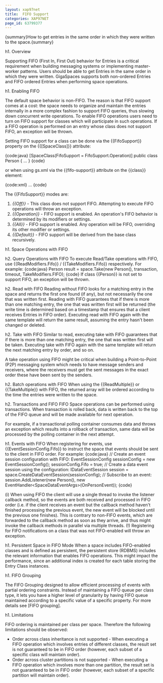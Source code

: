 ```yaml
---
layout: xap97net
title:  FIFO Support
categories: XAP97NET
page_id: 63799377
---
```


{summary}How to get entries in the same order in which they were written to the space.{summary}

h1. Overview

Supporting FIFO (First In, First Out) behavior for Entries is a critical requirement when building messaging systems or implementing master-worker patterns. Users should be able to get Entries in the same order in which they were written. GigaSpaces supports both non-ordered Entries and FIFO ordered Entries when performing space operations.

h1. Enabling FIFO

The default space behavior is non-FIFO. The reason is that FIFO support comes at a cost: the space needs to organize and maintain the entries internally in a more complex fashion to support FIFO queries, thus slowing down concurrent write operations. To enable FIFO operations users need to turn on FIFO support for classes which will participate in such operations. If a FIFO operation is performed on an entry whose class does not support FIFO, an exception will be thrown.

Setting FIFO support for a class can be done via the {{FifoSupport}} property on the {{\[SpaceClass\]}} attribute:

{code:java}
[SpaceClass(FifoSupport = FifoSupport.Operation)]
public class Person
{
    ...
}
{code}

or when using gs.xml via the {{fifo-support}} attribute on the {{class}} element:

{code:xml}
<gigaspaces-mapping>
    <class name="GigaSpaces.Examples.Person" fifo-support="operation">
        ...
    </class>
</gigaspaces-mapping>
{code}

The {{FifoSupport}} modes are:

1. *{{Off}}* - This class does not support FIFO. Attempting to execute FIFO operations will throw an exception.
2. *{{Operation}}* - FIFO support is enabled. An operation's FIFO behavior is determined by its modifiers or settings.
3. *{{All}}* - FIFO support is enabled. Any operation will be FIFO, overriding its other modifier or settings.
4. *{{Default}}* - FIFO support will be derived from the base class recursively.

h1. Space Operations with FIFO

h2. Query Operations with FIFO
To execute Read/Take operations with FIFO, use {{ReadModifiers.Fifo}} / {{TakeModifiers.Fifo}} respectively. For example:
{code:java}
Person result = space.Take(new Person(), transaction, timeout, TakeModifiers.FIFO);
{code}
If class {{Person}} is not set to support FIFO, an exception will be thrown.

h2. Read with FIFO
Reading without FIFO looks for a matching entry in the space and returns the first one found (if any), but not necessarily the one that was written first. Reading with FIFO guarantees that if there is more than one matching entry, the one that was written first will be returned (the write time is determined based on a timestamp that ensures that a client receives Entries in FIFO order). Executing read with FIFO again with the same template will return the same result, assuming the entry hasn't been changed or deleted.

h2. Take with FIFO
Similar to read, executing take with FIFO guarantees that if there is more than one matching entry, the one that was written first will be taken. Executing take with FIFO again with the same template will return the next matching entry by order, and so on.

A take operation using FIFO might be critical when building a Point-to-Point (P2P) messaging system which needs to have message senders and receivers, where the receivers must get the sent messages in the exact order these have been sent by the senders.

h2. Batch operations with FIFO
When using the {{ReadMultiple}} or {{TakeMultiple}} with FIFO, the returned array will be ordered according to the time the entries were written to the space.

h2. Transactions and FIFO
FIFO Space operations can be performed using transactions. When transaction is rolled back, data is written back to the top of the FIFO queue and will be made available for next operation.

For example, if a transactional polling container consumes data and throws an exception which results into a rollback of transaction, same data will be processed by the polling container in the next attempt.

h1. Events with FIFO
When registering for events, use {{EventSessionConfig.Fifo}} to instruct the space that events should be sent to the client in FIFO order. For example:
{code:java}
// Create an event session configuration with FIFO:
EventSessionConfig sessionConfig = new EventSessionConfig();
sessionConfig.Fifo = true;
// Create a data event session using the configuration:
IDataEventSession session = space.CreateDataEventSession(sessionConfig);
// Subscribe to an event:
session.AddListener(new Person(), new EventHandler<SpaceDataEventArgs<Person>>(OnPersonEvent));
{code}

(i) When using FIFO the client will use a single thread to invoke the listener callback method, so the events are both received and processed in FIFO order (i.e. if the client receives an event but the callback method haven't finished processing the previous event, the new event will be blocked until the previous one finishes). This is contrary to non-FIFO events, which are forwarded to the callback method as soon as they arrive, and thus might invoke the callback methods in parallel via multiple threads.
(!) Registering for FIFO notifications on a class that was not FIFO-enabled will throw an exception.

h1. Persistent Space in FIFO Mode
When a space includes FIFO-enabled classes and is defined as persistent, the persistent store (RDBMS) includes the relevant information that enables FIFO operations. This might impact the performance, since an additional index is created for each table storing the Entry Class instances.

h1. FIFO Grouping

The FIFO Grouping designed to allow efficient processing of events with partial ordering constraints.
Instead of maintaining a FIFO queue per class type, it lets you have a higher level of granularity by having FIFO queue maintained according to a specific value of a specific property.
For more details see [FIFO grouping].

h1. Limitations

FIFO ordering is maintained per class per space. Therefore the following limitations should be observed:
- Order across class inheritance is not supported - When executing a FIFO operation which involves entries of different classes, the result set is not guaranteed to be in FIFO order (however, each subset of a specific class will maintain order).
- Order across cluster partitions is not supported - When executing a FIFO operation which involves more than one partition, the result set is not guaranteed to be in FIFO order (however, each subset of a specific partition will maintain order).
